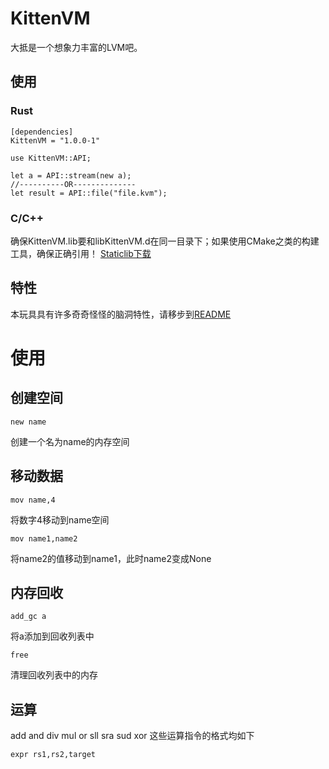 # KittenVM
大抵是一个想象力丰富的LVM吧。

## 使用
### Rust
```
[dependencies]
KittenVM = "1.0.0-1"
```

```
use KittenVM::API;

let a = API::stream(new a);
//----------OR--------------
let result = API::file("file.kvm");
```
### C/C++
确保KittenVM.lib要和libKittenVM.d在同一目录下；如果使用CMake之类的构建工具，确保正确引用！
[Staticlib下载](https://gitee.com/Shirasawa-CN/kitten-vm/releases)

## 特性
本玩具具有许多奇奇怪怪的脑洞特性，请移步到[README](./docs/README.md)

# 使用
## 创建空间
```
new name
```
创建一个名为name的内存空间

## 移动数据
```
mov name,4
```
将数字4移动到name空间

```
mov name1,name2
```
将name2的值移动到name1，此时name2变成None

## 内存回收
```
add_gc a
```
将a添加到回收列表中
```
free
```
清理回收列表中的内存

## 运算
add and div mul or sll sra sud xor 这些运算指令的格式均如下

```
expr rs1,rs2,target
```